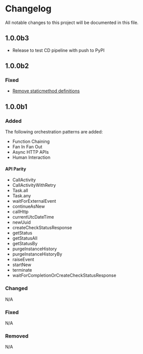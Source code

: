 # Changelog

All notable changes to this project will be documented in this file.

## 1.0.0b3
- Release to test CD pipeline with push to PyPI

## 1.0.0b2

### Fixed
- [Remove staticmethod definitions](https://github.com/Azure/azure-functions-durable-python/issues/65)

## 1.0.0b1

### Added

The following orchestration patterns are added:

- Function Chaining
- Fan In Fan Out
- Async HTTP APIs
- Human Interaction

#### API Parity
- CallActivity
- CallActivityWithRetry
- Task.all 
- Task.any 
- waitForExternalEvent
- continueAsNew
- callHttp
- currentUtcDateTime
- newUuid
- createCheckStatusResponse 
- getStatus
- getStatusAll
- getStatusBy
- purgeInstanceHistory
- purgeInstanceHistoryBy
- raiseEvent
- startNew
- terminate
- waitForCompletionOrCreateCheckStatusResponse

### Changed
N/A

### Fixed
N/A

### Removed
N/A
